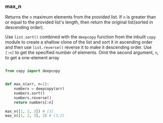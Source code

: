 ### max_n

Returns the `n` maximum elements from the provided list. If `n` is greater than or equal to the provided list's length, then return the original list(sorted in descending order).

Use `list.sort()` combined with the `deepcopy` function from the inbuilt `copy` module to create a shallow clone of the list and sort it in ascending order and then use `list.reverse()` reverse it to make it descending order. Use `[:n]` to get the specified number of elements. Omit the second argument, `n`, to get a one-element array

```python

from copy import deepcopy


def max_n(arr, n=1):
    numbers = deepcopy(arr)
    numbers.sort()
    numbers.reverse()
    return numbers[:n]
```

```python
max_n([1, 2, 3]) # [3]
max_n([1, 2, 3], 2) # [3,2]
```